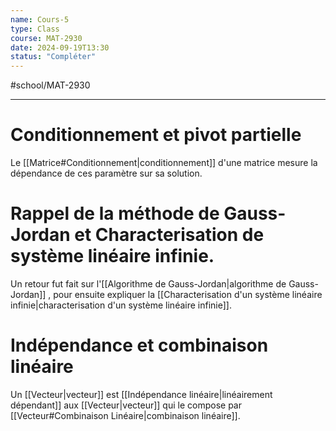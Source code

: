 ```yaml
---
name: Cours-5
type: Class
course: MAT-2930
date: 2024-09-19T13:30
status: "Compléter"
---
```

#school/MAT-2930
***

# Conditionnement et pivot partielle

Le [[Matrice#Conditionnement|conditionnement]] d'une matrice mesure la dépendance de ces paramètre sur sa solution. 

# Rappel de la méthode de Gauss-Jordan et Characterisation de système linéaire infinie.

Un retour fut fait sur l'[[Algorithme de Gauss-Jordan|algorithme de Gauss-Jordan]] , pour ensuite expliquer la [[Characterisation d'un système linéaire infinie|characterisation d'un système linéaire infinie]].

# Indépendance et combinaison linéaire

Un [[Vecteur|vecteur]] est [[Indépendance linéaire|linéairement dépendant]] aux [[Vecteur|vecteur]] qui le compose par [[Vecteur#Combinaison Linéaire|combinaison linéaire]]. 